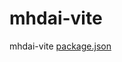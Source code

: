 # mhdai-vite
mhdai-vite
[package.json](https://github.com/user-attachments/files/21266512/package.json)
